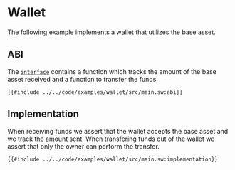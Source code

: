 # Wallet

The following example implements a wallet that utilizes the base asset.

## ABI

The [`interface`](../language/program-types/contract.md) contains a function which tracks the amount of the base asset received and a function to transfer the funds. 

```sway
{{#include ../../code/examples/wallet/src/main.sw:abi}}
```

## Implementation

When receiving funds we assert that the wallet accepts the base asset and we track the amount sent. When transfering funds out of the wallet we assert that only the owner can perform the transfer.

```sway
{{#include ../../code/examples/wallet/src/main.sw:implementation}}
```
